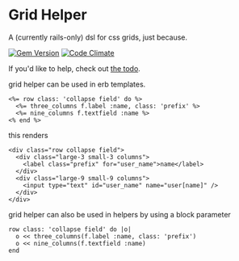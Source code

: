 Grid Helper
===========

A (currently rails-only) dsl for css grids, just because.

[![Gem Version](https://badge.fury.io/rb/grid_helper.png)](http://badge.fury.io/rb/grid_helper)
[![Code Climate](https://codeclimate.com/github/shreve/grid_helper.png)](https://codeclimate.com/github/shreve/grid_helper)

If you'd like to help, check out [the todo](https://github.com/shreve/grid_helper/blob/master/todo.md).

grid helper can be used in erb templates.

```
<%= row class: 'collapse field' do %>
  <%= three_columns f.label :name, class: 'prefix' %>
  <%= nine_columns f.textfield :name %>
<% end %>
```

this renders 

```
<div class="row collapse field">
  <div class="large-3 small-3 columns">
    <label class="prefix" for="user_name">name</label>
  </div>
  <div class="large-9 small-9 columns">
    <input type="text" id="user_name" name="user[name]" />
  </div>
</div>
```

grid helper can also be used in helpers by using a block parameter

```
row class: 'collapse field' do |o|
  o << three_columns(f.label :name, class: 'prefix')
  o << nine_columns(f.textfield :name)
end
```

